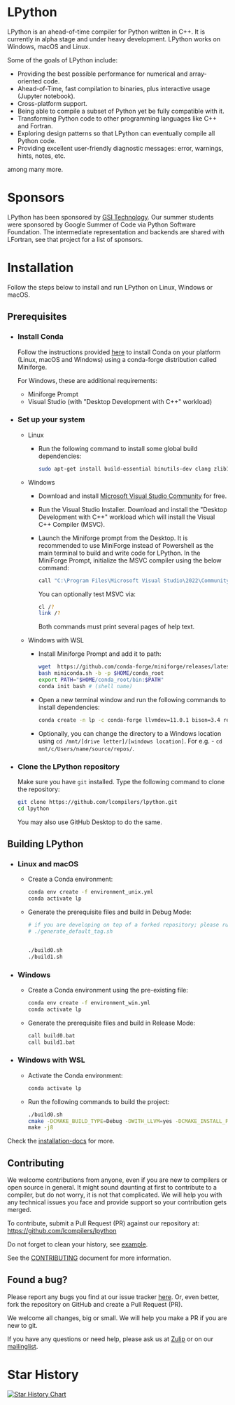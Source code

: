 # LPython

LPython is an ahead-of-time compiler for Python written in C++. It is currently in alpha
stage and under heavy development. LPython works on Windows, macOS and Linux. 

Some of the goals of LPython include:

- Providing the best possible performance for numerical and array-oriented code.
- Ahead-of-Time, fast compilation to binaries, plus interactive usage (Jupyter notebook).
- Cross-platform support.
- Being able to compile a subset of Python yet be fully compatible with it.
- Transforming Python code to other programming languages like C++ and Fortran.
- Exploring design patterns so that LPython can eventually compile all Python code.
- Providing excellent user-friendly diagnostic messages: error, warnings, hints, notes, etc.

among many more.

# Sponsors

LPython has been sponsored by [GSI Technology](https://www.gsitechnology.com/).
Our summer students were sponsored by Google Summer of Code via Python Software
Foundation. The intermediate representation and backends are shared with
LFortran, see that project for a list of sponsors.

# Installation

Follow the steps below to install and run LPython on Linux, Windows or macOS.

## Prerequisites
- ### Install Conda
  Follow the instructions provided [here](https://github.com/conda-forge/miniforge/#download) to install Conda on your platform (Linux, macOS and Windows) using a conda-forge distribution called Miniforge.
  
  For Windows, these are additional requirements:
  - Miniforge Prompt
  - Visual Studio (with "Desktop Development with C++" workload)

- ### Set up your system
    - Linux
        - Run the following command to install some global build dependencies:

            ```bash
            sudo apt-get install build-essential binutils-dev clang zlib1g-dev
            ```
    - Windows
        - Download and install [Microsoft Visual Studio Community](https://visualstudio.microsoft.com/downloads/) for free.

        - Run the Visual Studio Installer. Download and install the "Desktop Development with C++" workload which will install the Visual C++ Compiler (MSVC).

        - Launch the Miniforge prompt from the Desktop. It is recommended to use MiniForge instead of Powershell as the main terminal to build and write code for LPython. In the MiniForge Prompt, initialize the MSVC compiler using the below command:

            ```bash
            call "C:\Program Files\Microsoft Visual Studio\2022\Community\Common7\Tools\VsDevCmd" -arch=x64
            ```

            You can optionally test MSVC via:

            ```bash
            cl /?
            link /?
            ```

            Both commands must print several pages of help text.

    - Windows with WSL
        - Install Miniforge Prompt and add it to path:
            ```bash
            wget  https://github.com/conda-forge/miniforge/releases/latest/download/Miniforge3-Linux-x86_64.sh -O miniconda.sh
            bash miniconda.sh -b -p $HOME/conda_root
            export PATH="$HOME/conda_root/bin:$PATH"
            conda init bash # (shell name)
            ```
        - Open a new terminal window and run the following commands to install dependencies:
            ```bash
            conda create -n lp -c conda-forge llvmdev=11.0.1 bison=3.4 re2c python cmake make toml clangdev git
            ```
        
        - Optionally, you can change the directory to a Windows location using `cd /mnt/[drive letter]/[windows location]`. For e.g. - `cd mnt/c/Users/name/source/repos/`.

    
- ### Clone the LPython repository
    Make sure you have `git` installed. Type the following command to clone the repository:

    ```bash
    git clone https://github.com/lcompilers/lpython.git
    cd lpython
    ```
    
    You may also use GitHub Desktop to do the same.

## Building LPython
- ### Linux and macOS
    - Create a Conda environment:

        ```bash
        conda env create -f environment_unix.yml
        conda activate lp
        ```

    - Generate the prerequisite files and build in Debug Mode:

        ```bash
        # if you are developing on top of a forked repository; please run following command first
        # ./generate_default_tag.sh


        ./build0.sh
        ./build1.sh
        ```

- ### Windows
    - Create a Conda environment using the pre-existing file:

        ```bash
        conda env create -f environment_win.yml
        conda activate lp
        ```

    - Generate the prerequisite files and build in Release Mode:

        ```bash
        call build0.bat
        call build1.bat
        ```
- ### Windows with WSL

    - Activate the Conda environment:
        ```bash
        conda activate lp
        ```

    - Run the following commands to build the project:
        ```bash
        ./build0.sh
        cmake -DCMAKE_BUILD_TYPE=Debug -DWITH_LLVM=yes -DCMAKE_INSTALL_PREFIX=`pwd`/inst .\
        make -j8
        ```
Check the [installation-docs](./doc/src/installation.md) for more.

## Contributing

We welcome contributions from anyone, even if you are new to compilers or open source in general.
It might sound daunting at first to contribute to a compiler, but do not worry, it is not that complicated.
We will help you with any technical issues you face and provide support so your contribution gets merged.

To contribute, submit a Pull Request (PR) against our repository at: https://github.com/lcompilers/lpython

Do not forget to clean your history, see [example](./doc/src/rebasing.md).

See the [CONTRIBUTING](CONTRIBUTING.md) document for more information.

## Found a bug?
Please report any bugs you find at our issue tracker [here](https://github.com/lcompilers/lpython/issues). Or, even better, fork the repository on GitHub and create a Pull Request (PR). 

We welcome all changes, big or small. We will help you make a PR if you are new to git.

If you have any questions or need help, please ask us at [Zulip](https://lfortran.zulipchat.com/) or on our [mailinglist](https://groups.io/g/lfortran).


# Star History

[![Star History Chart](https://api.star-history.com/svg?repos=lcompilers/lpython&type=Date)](https://star-history.com/#lcompilers/lpython&Date)
